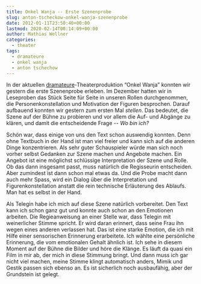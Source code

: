```yaml
---
title: Onkel Wanja -- Erste Szenenprobe
slug: anton-tscheckow-onkel-wanja-szenenprobe
date: 2012-01-11T23:50:40+00:00
lastmod: 2020-02-14T00:14:09+00:00
author: Mathias Wellner
categories:
  - theater
tags:
  - dramateure
  - onkel wanja
  - anton tschechow
---
```

In der aktuellen [dramateure](http://www.dramateure.ch)-Theaterproduktion &#8220;Onkel Wanja&#8221; konnten wir gestern die erste Szenenprobe erleben. Im Dezember hatten wir in Leseproben das Stück Seite für Seite in unseren Rollen durchgenommen, die Personenkonstellation und Motivation der Figuren besprochen. Darauf aufbauend konnten wir gestern zum ersten Mal _stellen_. Das bedeutet, die Szene auf der Bühne zu probieren und vor allem die Auf- und Abgänge zu klären, und damit die entscheidende Frage -- _Wo bin ich?_

Schön war, dass einige von uns den Text schon auswendig konnten. Denn ohne Textbuch in der Hand ist man viel freier und kann sich auf die anderen Dinge konzentrieren. Als sehr guter Schauspieler würde man sich noch vorher selbst Gedanken zur Szene machen und Angebote machen. Ein Angebot ist eine möglichst schlüssige Interpretation der Szene und Rolle. Ob das dann insgesamt passt, muss natürlich die Regisseurin entscheiden. Aber zumindest ist dann schon mal etwas da. Und die Probe macht dann auch mehr Spass, wird ein Dialog über die Interpretation und Figurenkonstellation anstatt die rein technische Erläuterung des Ablaufs. Man hat es selbst in der Hand. 

Als Telegin habe ich mich auf diese Szene natürlich vorbereitet. Den Text kann ich schon ganz gut und konnte auch schon an den Emotionen arbeiten. Die Regieanweisung an einer Stelle war, dass Telegin mit weinerlicher Stimme spricht. Er wird daran erinnert, dass seine Frau ihn wegen eines anderen verlassen hat. Das ist eine starke Emotion, die ich mit Hilfe einer sensorischen Erinnerung erarbeitete. Ich wählte eine persönliche Erinnerung, die vom emotionalen Gehalt ähnlich ist. Ich sehe in diesem Moment auf der Bühne die Bilder und höre die Klänge. Es läuft da quasi ein Film in mir ab, der mich in diese Stimmung bringt. Und dann muss ich gar nicht viel machen, meine Stimme klingt automatisch anders, Mimik und Gestik passen sich ebenso an. Es ist sicherlich noch ausbaufähig, aber der Grundstein ist gelegt.